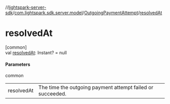 //[lightspark-server-sdk](../../../index.md)/[com.lightspark.sdk.server.model](../index.md)/[OutgoingPaymentAttempt](index.md)/[resolvedAt](resolved-at.md)

# resolvedAt

[common]\
val [resolvedAt](resolved-at.md): Instant? = null

#### Parameters

common

| | |
|---|---|
| resolvedAt | The time the outgoing payment attempt failed or succeeded. |
